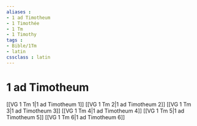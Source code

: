 ```yaml
---
aliases : 
- 1 ad Timotheum
- 1 Timothée
- 1 Tm
- 1 Timothy
tags : 
- Bible/1Tm
- latin
cssclass : latin
---
```


# 1 ad Timotheum

[[VG 1 Tm 1|1 ad Timotheum 1]]
[[VG 1 Tm 2|1 ad Timotheum 2]]
[[VG 1 Tm 3|1 ad Timotheum 3]]
[[VG 1 Tm 4|1 ad Timotheum 4]]
[[VG 1 Tm 5|1 ad Timotheum 5]]
[[VG 1 Tm 6|1 ad Timotheum 6]]
